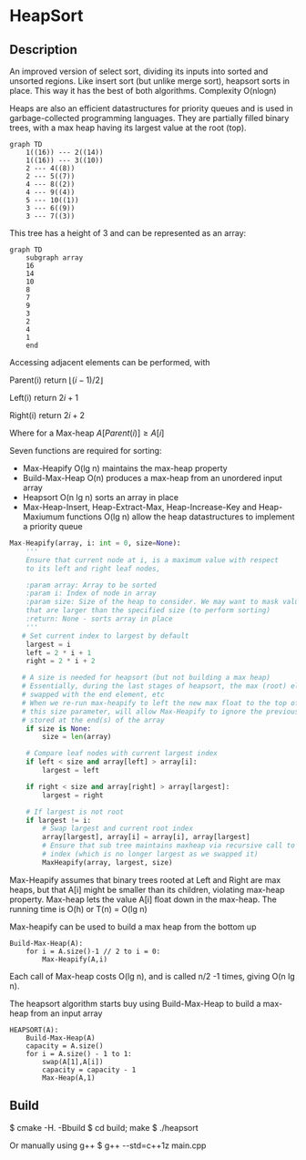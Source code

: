 # HeapSort

## Description

An improved version of select sort, dividing its inputs into sorted and unsorted regions.
Like insert sort (but unlike merge sort), heapsort sorts in place.
This way it has the best of both algorithms. Complexity O(nlogn)


Heaps are also an efficient datastructures for priority queues and is used in garbage-collected programming languages.
They are partially filled binary trees, with a max heap having its largest value at the root (top).

```mermaid
graph TD
    1((16)) --- 2((14))
    1((16)) --- 3((10))
    2 --- 4((8))
    2 --- 5((7))
    4 --- 8((2))
    4 --- 9((4))
    5 --- 10((1))
    3 --- 6((9))
    3 --- 7((3))
```

This tree has a height of 3 and can be represented as an array:

```mermaid
graph TD
    subgraph array
    16
    14
    10
    8
    7
    9
    3
    2
    4
    1
    end
```

Accessing adjacent elements can be performed, with

Parent(i) return $`\lfloor (i-1)/2 \rfloor`$

Left(i) return $`2i + 1`$

Right(i) return $`2i + 2`$

Where for a Max-heap $`A \lbrack Parent(i)  \rbrack \geq A \lbrack i \rbrack `$

Seven functions are required for sorting:

* Max-Heapify O(lg n) maintains the max-heap property
* Build-Max-Heap O(n) produces a max-heap from an unordered input array
* Heapsort O(n lg n) sorts an array in place
* Max-Heap-Insert, Heap-Extract-Max, Heap-Increase-Key and Heap-Maxiumum functions  O(lg n) allow the heap datastructures
to implement a priority queue

```python
Max-Heapify(array, i: int = 0, size=None):
    '''
    Ensure that current node at i, is a maximum value with respect
    to its left and right leaf nodes,

    :param array: Array to be sorted
    :param i: Index of node in array
    :param size: Size of the heap to consider. We may want to mask values in the array
    that are larger than the specified size (to perform sorting)
    :return: None - sorts array in place
    '''
   # Set current index to largest by default
    largest = i
    left = 2 * i + 1
    right = 2 * i + 2

   # A size is needed for heapsort (but not building a max heap)
   # Essentially, during the last stages of heapsort, the max (root) element is
   # swapped with the end element, etc
   # When we re-run max-heapify to left the new max float to the top of the array
   # this size parameter, will allow Max-Heapify to ignore the previous max element,
   # stored at the end(s) of the array
    if size is None:
        size = len(array)

    # Compare leaf nodes with current largest index
    if left < size and array[left] > array[i]:
        largest = left

    if right < size and array[right] > array[largest]:
        largest = right

    # If largest is not root
    if largest != i:
        # Swap largest and current root index
        array[largest], array[i] = array[i], array[largest]
        # Ensure that sub tree maintains maxheap via recursive call to 'largest'
        # index (which is no longer largest as we swapped it)
        MaxHeapify(array, largest, size)
```

Max-Heapify assumes that binary trees rooted at Left and Right are max heaps, but that A[i] might be smaller than its children, violating max-heap property. Max-heap lets the value
A[i] float down in the max-heap. The running time is O(h) or
T(n) = O(lg n)

Max-heapify can be used to build a max heap from the bottom up

```
Build-Max-Heap(A):
    for i = A.size()-1 // 2 to i = 0:
        Max-Heapify(A,i) 
```

Each call of Max-heap costs O(lg n), and is called n/2 -1 times,
giving O(n lg n).

The heapsort algorithm starts buy using Build-Max-Heap to build a max-heap from an input array

```
HEAPSORT(A):
    Build-Max-Heap(A)
    capacity = A.size()
    for i = A.size() - 1 to 1:
        swap(A[1],A[i])
        capacity = capacity - 1
        Max-Heap(A,1)
```
## Build

$ cmake -H. -Bbuild
$ cd build; make
$ ./heapsort

Or manually using g++
$ g++ --std=c++1z main.cpp